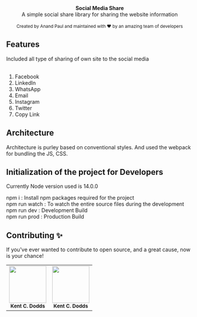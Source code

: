 
<div align="center"><strong>Social Media Share</strong></div>
<div align="center">A simple social share library for sharing the website information</div>
<br />
<div align="center">
  <sub>Created by Anand Paul and maintained with ❤️ by an amazing team of developers</sub>
</div>

## Features

Included all type of sharing of own site to the social media<br /><br />
1. Facebook<br />
2. LinkedIn<br />
3. WhatsApp<br />
4. Email<br />
5. Instagram<br />
6. Twitter<br />
7. Copy Link

## Architecture 

Architecture is purley based on conventional styles. And used the webpack for bundling the JS, CSS.

## Initialization of the project for Developers

Currently Node version used is 14.0.0

npm i : Install npm packages required for the project<br />
npm run watch : To watch the entire source files during the development<br />
npm run dev : Development Build<br />
npm run prod : Production Build

## Contributing ✨
If you've ever wanted to contribute to open source, and a great cause, now is your chance!

<table>
    <tr>
        <td align="center">
            <img src="https://avatars3.githubusercontent.com/u/20293629?v=3" width="100px;" alt=""/><br />
            <sub><b>Kent C. Dodds</b></sub>
        </td>
        <td align="center">
            <img src="https://avatars2.githubusercontent.com/u/42103978?v=3" width="100px;" alt=""/><br />
            <sub><b>Kent C. Dodds</b></sub>
        </td>
    </tr>
</table>
